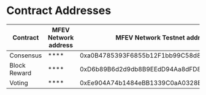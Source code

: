 # Contract Addresses

| Contract     | MFEV Network address | MFEV Network Testnet address               |
| ------------ | -------------------- | ------------------------------------------ |
| Consensus    | \*\*\*\*             | 0xa0B4785393F6855b12F1bb99C58d8498E1E15cc2 |
| Block Reward | \*\*\*\*             | 0xD6b89B6d2d9db8B9EEdD94Aa8dFD80f599c308cE |
| Voting       | \*\*\*\*             | 0xEe904A74b1484eBB1339C0aA0328B96A7CCa5A80 |
